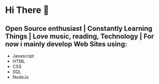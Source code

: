 # Hi There :wave: 
## Open Source enthusiast |  Constantly Learning Things | Love music, reading, Technology | For now i mainly develop Web Sites using:
- Javascript
- HTML
- CSS
- SQL
- NodeJs


